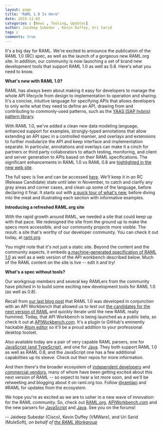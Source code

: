 ```yaml
---
layout: page
title: "RAML 1.0 Is Here"
date: 2015-11-03
categories : [News , Tooling, Updates]
author: Jaideep Subedar , Kevin Duffey, Uri Sarid
tags :
comments: true
---
```


It's a big day for RAML. We're excited to announce the publication of the RAML 1.0 (RC) spec, as well as the launch of a gorgeous new RAML.org site. In addition, our community is now launching a set of brand new development tools that support RAML 1.0 as well as 0.8. Here's what you need to know.

**What's new with RAML 1.0?**

RAML has always been about making it easy for developers to manage the whole API lifecycle from design to implementation to operation and sharing. It's a concise, intuitive language for specifying APIs that allows developers to only write what they need to define an API, drawing from and contributing to commonly-used patterns, such as the [YAAS (SAP hybris) pattern library][1].

 [1]: https://devportal.yaas.io/tools/ramlpatterns/index.html

With RAML 1.0, we've added a clean new data modeling language, enhanced support for examples, strongly-typed annotations that allow extending an API spec in a controlled manner, and overlays and extensions to further modularize the API and keep interface and implementation separate. In particular, annotations and overlays can make it a cinch for partners or third party collaborators to attach testing, monitoring, and client and server generation to APIs based on their RAML specifications. The significant enhancements in RAML 1.0 vs RAML 0.8 are [highlighted in the new web site][2].

 [2]: http://raml.org/developers/whats-new-raml-10

The full spec is live and can be accessed [here][3]. We'll keep it in an RC (Release Candidate) state until later in November, to catch and clarify any gray areas and corner cases, and clean up some of the language, before declaring it final. It starts out with [a quick tour of what's new][2], before diving into the meat and illustrating each section with informative examples.

 [3]: http://docs.raml.org/

**Introducing a refreshed RAML.org site**

With the rapid growth around RAML, we needed a site that could keep up with that pace. We redesigned the site from the ground up to make the specs more accessible, and our community projects more visible. The result: a site that's worthy of our developer community. You can check it out today, at [raml.org][4].

 [4]: http://raml.org

You might note that it's not just a static site. Beyond the content and the community aspects, it embeds [a machine-generated specification of RAML 1.0][5] as well as a web version of the API workbench described below. Much of the RAML content on the site is live -- edit it and try!

 [5]: http://docs.raml.org

**What's a spec without tools?**

Our workgroup members and several key RAMLers from the community have pitched in to build some exciting new development tools for RAML 1.0 (as well as 0.8).

Recall from [our last blog post][6] that RAML 1.0 was developed in conjunction with an API Workbench that allowed us to test out [the candidates for the next version of RAML][7] and quickly iterate until the new RAML really hummed. Today, that API Workbench is being launched as a public beta, so check it out at [APIWorkbench.com][8]. It's a plugin to GitHub's eminently hackable [Atom editor][9] so it'll be a proud addition to your professional desktop toolset.

 [6]: /blogs/raml-10-final-candidate
 [7]: https://github.com/raml-org/raml-spec/issues?q=is:issue%20milestone:v1.0%20
 [8]: http://apiworkbench.com
 [9]: https://atom.io/

Also available today are a pair of very capable RAML parsers, one for [JavaScript (and TypeScript)][10], and one for [Java][11]. They both support RAML 1.0 as well as RAML 0.8, and the JavaScript one has a few additional capabilities up its sleeve. Check out their repos for more information.

 [10]: https://github.com/raml-org/raml-js-parser-2
 [11]: https://github.com/raml-org/raml-java-parser-2

And then there's the broader ecosystem of [independent developers][12] and [commercial vendors][13], many of whom have been getting excited about this next version of RAML -- so expect to hear a lot more soon, and we'll be retweeting and blogging about it on raml.org too. Follow [@ramlapi][14] and #RAML for updates from the ecosystem.

 [12]: http://raml.org/projects/projects
 [13]: http://raml.org/enterprise/vendor-support
 [14]: https://twitter.com/ramlapi

We hope you're as excited as we are to usher in a new wave of innovation for the RAML community. So, check out [RAML.org][4], [APIWorkbench.com][8] and the new parsers for [JavaScript][11] and [Java][12]. See you on the forums!

-- Jaideep Subedar (Cisco), Kevin Duffey (VMWare), and Uri Sarid (MuleSoft), *on behalf of [the RAML Workgroup][15]*

 [15]: http://raml.org/about/workgroup